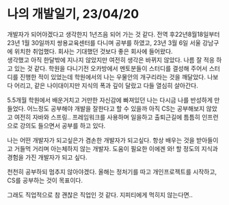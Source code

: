 # 나의 개발일기, 23/04/20

개발자가 되어야겠다고 생각한지 1년즈음 되어 가는 것 같다.
전역 후22년8월18일부터 23년 1월 30일까지 쌍용교육센터를 다니며 공부를 하였고, 23년 3월 6일 서울 강남구에 위치한 취업했다. 
회사는 기대했던 것보다 좋은 회사에 들어왔다.  
 생각했고  아직 한달밖에 지나지 않았지만 여전히 생각은 바뀌지 않았다.
 나름 잘 적응 하고 있는 것 같다. 
  학원을 다니기전 오카방에서 멘토분들이 스터디를 결성해 주어서 스터디를 진행한 적이 있었는데 학원에서의 나는 우물안의 개구리라는 것을 깨달았다. 나보다 어리고, 같은 나이대이지만 지식의 폭과 깊이 달랐고 다들 열심히 살아간다. 

  5.5개월 학원에서 배운거치고 거만한 자신감에 빠져있던 나는 다시금 나를 반성하게 만들었다. 어느정도 공부해야 개발을 잘한다고 할 수 있을까   아직 CS는 공부해보지 않았고 여전히 자바와 스프링.. 프레임워크를 사용하며 일을하고 출퇴근길에 틈틈히 인프런으로 강의도 들으면서 공부를 하고 있다. 

  나는 어떤 개발자가 되고싶은가 
  겸손한 개발자가 되고싶다. 항상 배우는 것을 받아들이고 거들먹 거리며 아는체하지 않는 개발자. 도움이 필요한 이에겐 와! 할 정도의 지식과 경험을 가진 개발자가 되고 싶다. 

  천천히 공부하되 멈추지 않아야겠다. 올해는 정처기를 따고 개인프로젝트를 시작하고, CS를 공부하는 것이 목표이다. 

  그래도 직업적으로 참 괜찮은 직업인 것 같다. 지피티에게 먹히지 않는다면.. 

